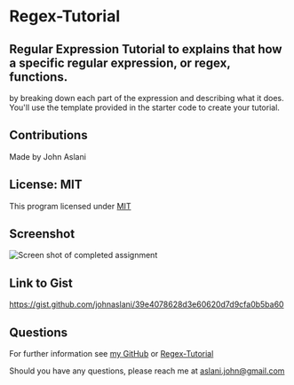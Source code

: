 # Regex-Tutorial


## Regular Expression Tutorial to explains that how a specific regular expression, or regex, functions.

by breaking down each part of the expression and describing what it does. You'll use the template provided in the starter code to create your tutorial.



## Contributions

Made by John Aslani

## License: MIT

This program licensed under [MIT](https://img.shields.io/badge/license-MIT-blue)

## Screenshot

![Screen shot of completed assignment](???)


## Link to Gist

https://gist.github.com/johnaslani/39e4078628d3e60620d7d9cfa0b5ba60


## Questions

For further information see [my GitHub](https://github.com/johnaslani) or [Regex-Tutorial](https://github.com/johnaslani/Regex-Tutorial)


Should you have any questions, please reach me at [aslani.john@gmail.com](mailto:aslani.john@gmail.com)


